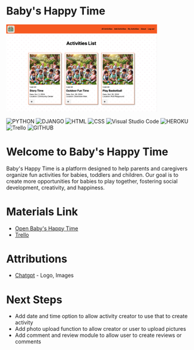 # Baby's Happy Time
<img src = './main_app/static/images/page.png' width = 80%>

![PYTHON](https://img.shields.io/badge/Python-14354C?style=for-the-badge&logo=python&logoColor=white)
![DJANGO](https://img.shields.io/badge/Django-092E20?style=for-the-badge&logo=django&logoColor=white)
![HTML](https://img.shields.io/badge/HTML-239120?style=for-the-badge&logo=html5&logoColor=white) 
![CSS](https://img.shields.io/badge/CSS-239120?&style=for-the-badge&logo=css3&logoColor=white) 
![Visual Studio Code](https://img.shields.io/badge/Visual%20Studio%20Code-0078d7.svg?style=for-the-badge&logo=visual-studio-code&logoColor=white) 
![HEROKU](https://img.shields.io/badge/Heroku-430098?style=for-the-badge&logo=heroku&logoColor=white)  
![Trello](https://img.shields.io/badge/Trello-%23026AA7.svg?style=for-the-badge&logo=Trello&logoColor=white)
![GITHUB](https://img.shields.io/badge/GitHub-100000?style=for-the-badge&logo=github&logoColor=white) 

# Welcome to Baby's Happy Time
Baby's Happy Time is a platform designed to help parents and caregivers organize fun activities for babies, toddlers and children. Our goal is to create more opportunities for babies to play together, fostering social development, creativity, and happiness.



# Materials Link
* [Open Baby's Happy Time](https://baby-happy-time-50cc92d73bdd.herokuapp.com)
* [Trello](https://trello.com/b/qCfzd67L/my-trello-board)

# Attributions
* [Chatgpt](https://chatgpt.com/) - Logo, Images

# Next Steps
* Add date and time option to allow activity creator to use that to create activity
* Add photo upload function to allow creator or user to upload pictures
* Add comment and review module to allow user to create reviews or comments